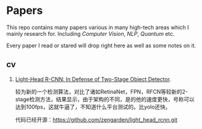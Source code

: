 # Papers

This repo contains many papers various in many high-tech areas which I mainly research for. Including *Computer Vision*, *NLP*, *Quantum* etc.

Every paper I read or stared will drop right here as well as some notes on it.



## cv

1. [Light-Head R-CNN: In Defense of Two-Stage Object Detector](https://arxiv.org/pdf/1711.07264.pdf).

   较为新的一个检测算法，对比了诸如RetinaNet，FPN，RFCN等较新的2-stage检测方法，结果显示，由于架构的不同，是的他的速度更快，号称可以达到100fps，这就牛逼了，不知道什么平台测试的。比yolo还快。

   代码已经开源：https://github.com/zengarden/light_head_rcnn.git

